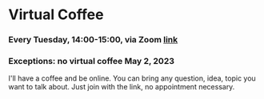 # Virtual Coffee
### Every Tuesday, 14:00-15:00, via Zoom <a href='https://univienna.zoom.us/j/93796507934?pwd=VFg5dW9JbStPUml6WFVtOWJXV3phQT09'>link</a><br>
### Exceptions: no virtual coffee May 2, 2023

I'll have a coffee and be online. You can bring any question, idea, topic you want to talk about. Just join with the link, no appointment necessary.
